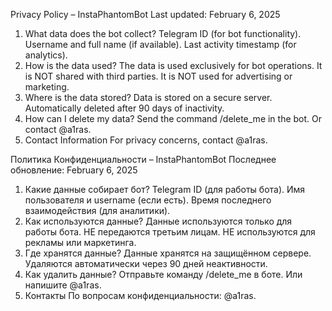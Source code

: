 Privacy Policy – InstaPhantomBot
Last updated: February 6, 2025

1. What data does the bot collect?
Telegram ID (for bot functionality).
Username and full name (if available).
Last activity timestamp (for analytics).
2. How is the data used?
The data is used exclusively for bot operations.
It is NOT shared with third parties.
It is NOT used for advertising or marketing.
3. Where is the data stored?
Data is stored on a secure server.
Automatically deleted after 90 days of inactivity.
4. How can I delete my data?
Send the command /delete_me in the bot.
Or contact @a1ras.
5. Contact Information
For privacy concerns, contact @a1ras.

Политика Конфиденциальности – InstaPhantomBot
Последнее обновление: February 6, 2025

1. Какие данные собирает бот?
Telegram ID (для работы бота).
Имя пользователя и username (если есть).
Время последнего взаимодействия (для аналитики).
2. Как используются данные?
Данные используются только для работы бота.
НЕ передаются третьим лицам.
НЕ используются для рекламы или маркетинга.
3. Где хранятся данные?
Данные хранятся на защищённом сервере.
Удаляются автоматически через 90 дней неактивности.
4. Как удалить данные?
Отправьте команду /delete_me в боте.
Или напишите @a1ras.
5. Контакты
По вопросам конфиденциальности: @a1ras.
